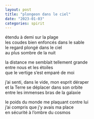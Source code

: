 ```yaml
---
layout: post
title: "plongeon dans le ciel"
date: "2023-01-03"
categories: spirit
---
```


étendu à demi sur la plage  
les coudes bien enfoncés dans le sable  
le regard plongé dans le ciel  
au plus sombre de la nuit  

la distance me semblait tellement grande  
entre nous et les étoiles  
que le vertige s’est emparé de moi  

j’ai senti, dans le vide, mon esprit déraper  
et la Terre se déplacer dans son orbite  
entre les immenses bras de la galaxie  

le poids du monde me plaquant contre lui  
j’ai compris que j’y avais ma place  
en sécurité à l’ombre du cosmos  
